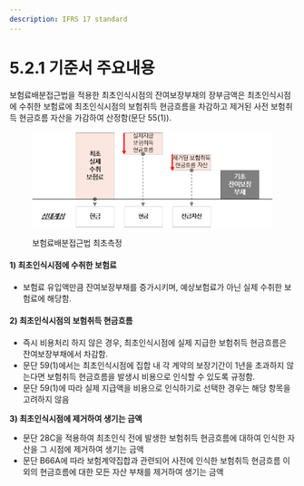 ```yaml
---
description: IFRS 17 standard
---
```


# 5.2.1 기준서 주요내용

보험료배분접근법을 적용한  최초인식시점의 잔여보장부채의 장부금액은 최초인식시점에 수취한 보험료에 최초인식시점의 보험취득 현금흐름을 차감하고 제거된 사전 보험취득 현금흐름 자산을 가감하여 산정함(문단 55(1)).

<figure><img src="../../.gitbook/assets/assets_-MCq_hIKPo4BhcKtBqTt_-MMZQtN_1TmuvN_Lvb-k_-MMZR_DiszV9RtMGJb4k_그림5-4.webp" alt=""><figcaption><p>보험료배분접근법 최초측정</p></figcaption></figure>

#### 1) 최초인식시점에 수취한 보험료&#x20;

* 보험료 유입액만큼 잔여보장부채를 증가시키며, 예상보험료가 아닌 실제 수취한 보험료에 해당함.&#x20;

#### 2) 최초인식시점의 보험취득 현금흐름

* 즉시 비용처리 하지 않은 경우, 최초인식시점에 실제 지급한 보험취득 현금흐름은 잔여보장부채에서 차감함.
* 문단 59(1)에서는 최초인식시점에 집합 내 각 계약의 보장기간이 1년을 초과하지 않는다면 보험취득 현금흐름을 발생시 비용으로 인식할 수 있도록 규정함.&#x20;
* 문단 59(1)에 따라 실제 지급액을 비용으로 인식하기로 선택한 경우는 해당 항목을 고려하지 않음&#x20;

**3) 최초인식시점에 제거하여 생기는 금액**

* 문단 28C을 적용하여 최초인식 전에 발생한 보험취득 현금흐름에 대하여 인식한 자산을 그 시점에 제거하여 생기는 금액&#x20;
* 문단 B66A에 따라 보험계약집합과 관련되어 사전에 인식한 보험취득 현금흐름 이외의 현금흐름에 대한 모든 자산 부채를 제거하여 생기는 금액&#x20;
